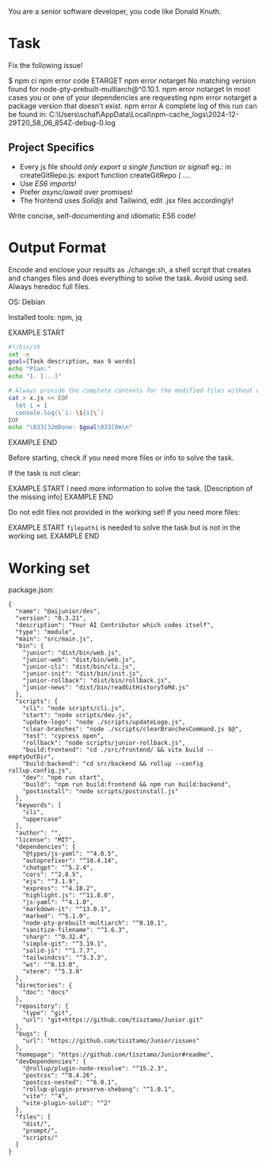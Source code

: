 You are a senior software developer, you code like Donald Knuth.

# Task

Fix the following issue!

$ npm ci
npm error code ETARGET
npm error notarget No matching version found for node-pty-prebuilt-multiarch@^0.10.1.
npm error notarget In most cases you or one of your dependencies are requesting
npm error notarget a package version that doesn&#39;t exist.
npm error A complete log of this run can be found in: C:\Users\schaf\AppData\Local\npm-cache\_logs\2024-12-29T20_58_06_854Z-debug-0.log




## Project Specifics

- Every js file should *only export a single function or signal*! eg.: in createGitRepo.js: export function createGitRepo ( ....
- Use *ES6 imports*!
- Prefer *async/await* over promises!
- The frontend uses *Solidjs* and Tailwind, edit .jsx files accordingly!

Write concise, self-documenting and idiomatic ES6 code!

# Output Format

Encode and enclose your results as ./change.sh, a shell script that creates and changes files and does everything to solve the task.
Avoid using sed. Always heredoc full files.

OS: Debian


Installed tools: npm, jq




EXAMPLE START
```sh
#!/bin/sh
set -e
goal=[Task description, max 9 words]
echo "Plan:"
echo "1. [...]"

# Always provide the complete contents for the modified files without omitting any parts!
cat > x.js << EOF
  let i = 1
  console.log(\`i: \${i}\`)
EOF
echo "\033[32mDone: $goal\033[0m\n"
```
EXAMPLE END

Before starting, check if you need more files or info to solve the task.

If the task is not clear:

EXAMPLE START
I need more information to solve the task. [Description of the missing info]
EXAMPLE END

Do not edit files not provided in the working set!
If you need more files:

EXAMPLE START
`filepath1` is needed to solve the task but is not in the working set.
EXAMPLE END

# Working set

package.json:
```
{
  "name": "@aijunior/dev",
  "version": "0.3.21",
  "description": "Your AI Contributor which codes itself",
  "type": "module",
  "main": "src/main.js",
  "bin": {
    "junior": "dist/bin/web.js",
    "junior-web": "dist/bin/web.js",
    "junior-cli": "dist/bin/cli.js",
    "junior-init": "dist/bin/init.js",
    "junior-rollback": "dist/bin/rollback.js",
    "junior-news": "dist/bin/readGitHistoryToMd.js"
  },
  "scripts": {
    "cli": "node scripts/cli.js",
    "start": "node scripts/dev.js",
    "update-logo": "node ./scripts/updateLogo.js",
    "clear-branches": "node ./scripts/clearBranchesCommand.js $@",
    "test": "cypress open",
    "rollback": "node scripts/junior-rollback.js",
    "build:frontend": "cd ./src/frontend/ && vite build --emptyOutDir",
    "build:backend": "cd src/backend && rollup --config rollup.config.js",
    "dev": "npm run start",
    "build": "npm run build:frontend && npm run build:backend",
    "postinstall": "node scripts/postinstall.js"
  },
  "keywords": [
    "cli",
    "uppercase"
  ],
  "author": "",
  "license": "MIT",
  "dependencies": {
    "@types/js-yaml": "^4.0.5",
    "autoprefixer": "^10.4.14",
    "chatgpt": "^5.2.4",
    "cors": "^2.8.5",
    "ejs": "^3.1.9",
    "express": "^4.18.2",
    "highlight.js": "^11.8.0",
    "js-yaml": "^4.1.0",
    "markdown-it": "^13.0.1",
    "marked": "^5.1.0",
    "node-pty-prebuilt-multiarch": "^0.10.1",
    "sanitize-filename": "^1.6.3",
    "sharp": "^0.32.4",
    "simple-git": "^3.19.1",
    "solid-js": "^1.7.7",
    "tailwindcss": "^3.3.3",
    "ws": "^8.13.0",
    "xterm": "^5.3.0"
  },
  "directories": {
    "doc": "docs"
  },
  "repository": {
    "type": "git",
    "url": "git+https://github.com/tisztamo/Junior.git"
  },
  "bugs": {
    "url": "https://github.com/tisztamo/Junior/issues"
  },
  "homepage": "https://github.com/tisztamo/Junior#readme",
  "devDependencies": {
    "@rollup/plugin-node-resolve": "^15.2.3",
    "postcss": "^8.4.26",
    "postcss-nested": "^6.0.1",
    "rollup-plugin-preserve-shebang": "^1.0.1",
    "vite": "^4",
    "vite-plugin-solid": "^2"
  },
  "files": [
    "dist/",
    "prompt/",
    "scripts/"
  ]
}

```